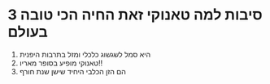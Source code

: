 # 3 סיבות למה טאנוקי זאת החיה הכי טובה בעולם
1. היא סמל לשגשוג כלכלי ומזל בתרבות היפנית
2. טאנוקי מופיע בסופר מאריו!!
3. הם הזן הכלבי היחיד שישן שנת חורף
